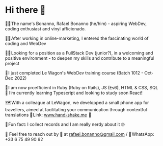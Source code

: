 # Hi there 👋

🤵‍♂️ The name's Bonanno, Rafael Bonanno (he/him) - aspiring WebDev, coding enthusiast and vinyl afficionado.

🧑‍💻 After working in online-marketing, I entered the fascinating world of coding and WebDev

🕵️‍♂️ Looking for a position as a FullStack Dev (junior?), in a welcoming and positive environment - to deepen my skills and contribute to a meaningful project

🚀 I just completed Le Wagon's WebDev training course (Batch 1012 - Oct-Dec 2022)

📖 I am now proefficient in Ruby (Ruby on Rails), JS (Es6), HTML & CSS, SQL 
🌱 I’m currently learning Typescript and looking to study soon React!

🗺️ With a colleague at LeWagon, we developped a small phone app for travellers, aimed at facilitating your communication through contextful translations
🤝 Link: www.hand-shake.me  🤝 


🤡 Fun fact: I collect records and I am really nerdy about it 🤓 


💬 Feel free to reach out by 📨 at rafael.bonanno@gmail.com / 📱 WhatsApp: +33 6 75 49 90 62
